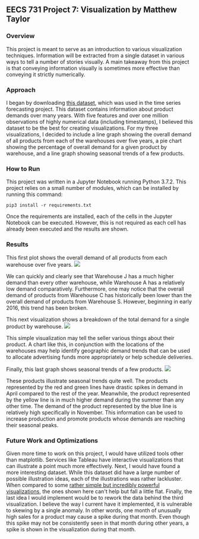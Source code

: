 ## EECS 731 Project 7: Visualization by Matthew Taylor

### Overview

This project is meant to serve as an introduction to various visualization techniques. Information will be extracted from a single dataset in various ways to tell a number of stories visually. A main takeaway from this project is that conveying information visually is sometimes more effective than conveying it strictly numerically.

### Approach

I began by downloading [this dataset](https://www.kaggle.com/felixzhao/productdemandforecasting), which was used in the time series forecasting project. This dataset contains information about product demands over many years. With five features and over one million observations of highly numerical data (including timestamps), I believed this dataset to be the best for creating visualizations. For my three visualizations, I decided to include a line graph showing the overall demand of all products from each of the warehouses over five years, a pie chart showing the percentage of overall demand for a given product by warehouse, and a line graph showing seasonal trends of a few products.

### How to Run

This project was written in a Jupyter Notebook running Python 3.7.2. This project relies on a small number of modules, which can be installed by running this command:
```
pip3 install -r requirements.txt
```

Once the requirements are installed, each of the cells in the Jupyter Notebook can be executed. However, this is not required as each cell has already been executed and the results are shown.

### Results

This first plot shows the overall demand of all products from each warehouse over five years.
![](https://i.imgur.com/4gLczvd.png)

We can quickly and clearly see that Warehouse J has a much higher demand than every other warehouse, while Warehouse A has a relatively low demand comparatively. Furthermore, one may notice that the overall demand of products from Warehouse C has historically been lower than the overall demand of products from Warehouse S. However, beginning in early 2016, this trend has been broken.

This next visualization shows a breakdown of the total demand for a single product by warehouse.
![](https://i.imgur.com/8DSGk73.png)

This simple visualization may tell the seller various things about their product. A chart like this, in conjunction with the locations of the warehouses may help identify geographic demand trends that can be used to allocate advertising funds more appropriately or help schedule deliveries.

Finally, this last graph shows seasonal trends of a few products.
![](https://i.imgur.com/qhWHV8l.png)

These products illustrate seasonal trends quite well. The products represented by the red and green lines have drastic spikes in demand in April compared to the rest of the year. Meanwhile, the product represented by the yellow line is in much higher demand during the summer than any other time. The demand of the product represented by the blue line is relatively high specifically in November. This information can be used to increase production and promote products whose demands are reaching their seasonal peaks.

### Future Work and Optimizations

Given more time to work on this project, I would have utilized tools other than matplotlib. Services like Tableau have interactive visualizations that can illustrate a point much more effectively. Next, I would have found a more interesting dataset. While this dataset did have a large number of possible illustration ideas, each of the illustrations was rather lackluster. When compared to some [rather simple but incredibly powerful visualizations](https://apps.washingtonpost.com/g/page/world/the-depth-of-the-problem/931/), the ones shown here can't help but fall a little flat. Finally, the last idea I would implement would be to rework the data behind the third visualization. I believe the way I current have it implemented, it is vulnerable to skewing by a single anomaly. In other words, one month of unusually high sales for a product may cause a spike during that month. Even though this spike may not be consistently seen in that month during other years, a spike is shown in the visualization during that month.
